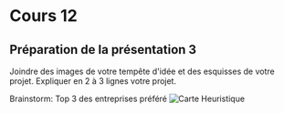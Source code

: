 # Cours 12
## Préparation de la présentation 3 
Joindre des images de votre tempête d'idée et des esquisses de votre projet. Expliquer en 2 à 3 lignes votre projet. 

Brainstorm:
Top 3 des entreprises préféré
![Carte Heuristique](https://github.com/Flora0510/Journal_de_Bord_semaine_8_15/Images/Carteheuristique.jpg)
